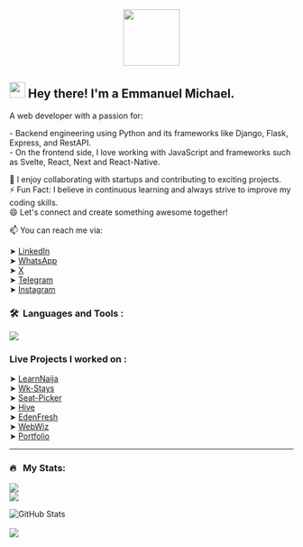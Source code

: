 <div id="header" align="center">
  <img src="https://media.giphy.com/media/M9gbBd9nbDrOTu1Mqx/giphy.gif" width="100"/>
</div>

<h2> <img src="https://media.giphy.com/media/hvRJCLFzcasrR4ia7z/giphy.gif" width="28"> Hey there! I'm a Emmanuel Michael.</h2>
<p>A web developer with a passion for:</p>
- Backend engineering using Python and its frameworks like Django, Flask, Express, and RestAPI.<br/>
- On the frontend side, I love working with JavaScript and frameworks such as Svelte, React, Next and React-Native. <br/>
<p></p>
👯 I enjoy collaborating with startups and contributing to exciting projects. <br/>
⚡ Fun Fact: I believe in continuous learning and always strive to improve my coding skills.  <br/>
😄 Let's connect and create something awesome together!  <br/>
<p></p>
📫 You can reach me via:

➤ [LinkedIn](https://www.linkedin.com/in/emmanuel-michael-728678217) <br/>
➤ [WhatsApp](https://wa.me/2349039108667) <br/>
➤ [X](https://twitter.com/chochodev) <br/>
➤ [Telegram](https://t.me/chochodeveloper) <br/> 
➤ [Instagram](https://www.instagram.com/chochodev) <br/>


### 🛠 &nbsp;Languages and Tools :

<p>
  <a href="https://skillicons.dev">
    <img src="https://skillicons.dev/icons?i=react,redux,fastapi,ts,python,mysql,css,tailwind,nextjs,remix,git,github,html,js,postman,django,flask,figma,svelte,vite,vscode,materialui" />
  </a>
</p>

### Live Projects I worked on :

➤ [LearnNaija](https://learnnaija.ng) <br/>
➤ [Wk-Stays](https://app.wkstays.co) <br/>
➤ [Seat-Picker](https://seat-picker-docs.vercel.app) <br/>
➤ [Hive](https://oeventplanner.netlify.app) <br/>
➤ [EdenFresh](https://karpos.onrender.com/) <br/>
➤ [WebWiz](https://webwizd.netlify.app) <br/>
➤ [Portfolio](https://chochoportfolio.vercel.app) <br/>

---

### 🔥 &nbsp; My Stats:
[![](https://visitcount.itsvg.in/api?id=chochodev&icon=0&color=0)](https://visitcount.itsvg.in)
<br/>
![](https://github-readme-streak-stats.herokuapp.com/?user=chochodev&theme=github-dark)
<br/>
<!--<p align="left">
  <img src="https://komarev.com/ghpvc/?username=chochodev&label=Profile%20views&color=0e75b6&style=flat" alt="" /> 
</p>-->
<!--<img style="display: block; margin: auto; align:center;" alt="photo" src="https://github-readme-streak-stats.herokuapp.com/?user=chochodev&theme=github-dark" />
-->

![GitHub Stats](https://github-readme-stats-git-masterrstaa-rickstaa.vercel.app/api?username=chochodev&theme=github_dark&border_color=39D353&title_color=ffffff&icon_color=39D353)
<br/>
<br/>
<img  src="https://github-readme-stats.vercel.app/api/top-langs/?username=chochodev&layout=compact&langs_count=8&hide=html&theme=github_dark&border_color=39D353&title_color=fff" />

